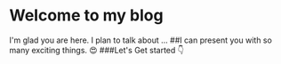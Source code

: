 # Welcome to my blog

I'm glad you are here. I plan to talk about ...
##I can present you with so many exciting things. :heart_eyes:
###Let's Get started :point_down:
